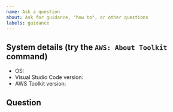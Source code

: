 ```yaml
---
name: Ask a question
about: Ask for guidance, "how to", or other questions
labels: guidance
---
```


## System details (try the `AWS: About Toolkit` command)

-   OS:
-   Visual Studio Code version:
-   AWS Toolkit version:

## Question

<!-- Summary of the topic, followed by relevant details/context. -->
